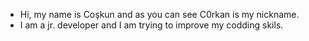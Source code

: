 -  Hi, my name is Coşkun and as you can see C0rkan is my nickname. 
-  I am a jr. developer and I am trying to improve my codding skils.
